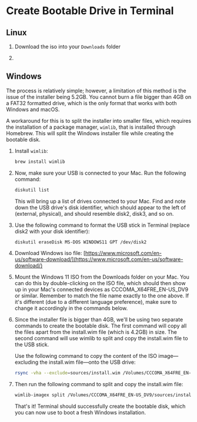 # Create Bootable Drive in Terminal

## Linux
1. Download the iso into your `Downloads` folder

2. 

## Windows
The process is relatively simple; however, a limitation of this method is the issue of the installer being 5.2GB. You cannot burn a file bigger than 4GB on a FAT32 formatted drive, which is the only format that works with both Windows and macOS.

A workaround for this is to split the installer into smaller files, which requires the installation of a package manager, `wimlib`, that is installed through Homebrew. This will split the Windows installer file while creating the bootable disk.

1. Install `wimlib`:
    ``` bash
    brew install wimlib
    ```

2. Now, make sure your USB is connected to your Mac. Run the following command:
    ``` bash
    diskutil list
    ```

    This will bring up a list of drives connected to your Mac. Find and note down the USB drive's disk identifier, which should appear to the left of (external, physical), and should resemble disk2, disk3, and so on.

3. Use the following command to format the USB stick in Terminal (replace disk2 with your disk identifier):
    ``` bash
    diskutil eraseDisk MS-DOS WINDOWS11 GPT /dev/disk2
    ```

4. Download Windows iso file: [https://www.microsoft.com/en-us/software-download/](https://www.microsoft.com/en-us/software-download/)

5. Mount the Windows 11 ISO from the Downloads folder on your Mac. You can do this by double-clicking on the ISO file, which should then show up in your Mac's connected devices as CCCOMA_X64FRE_EN-US_DV9 or similar. Remember to match the file name exactly to the one above. If it's different (due to a different language preference), make sure to change it accordingly in the commands below.

6. Since the installer file is bigger than 4GB, we'll be using two separate commands to create the bootable disk. The first command will copy all the files apart from the install.wim file (which is 4.2GB) in size. The second command will use wimlib to split and copy the install.wim file to the USB stick.

    Use the following command to copy the content of the ISO image—excluding the install.wim file—onto the USB drive:
    ``` bash
    rsync -vha --exclude=sources/install.wim /Volumes/CCCOMA_X64FRE_EN-US_DV9/* /Volumes/WINDOWS11
    ```

7. Then run the following command to split and copy the install.wim file:
    ``` bash
    wimlib-imagex split /Volumes/CCCOMA_X64FRE_EN-US_DV9/sources/install.wim /Volumes/WINDOWS11/sources/install.swm 3000
    ```

    That's it! Terminal should successfully create the bootable disk, which you can now use to boot a fresh Windows installation.